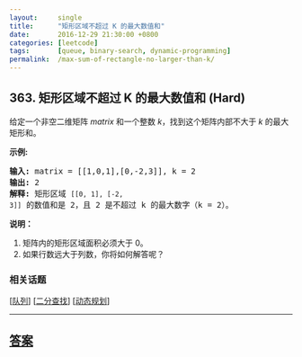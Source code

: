 ```yaml
---
layout:     single
title:      "矩形区域不超过 K 的最大数值和"
date:       2016-12-29 21:30:00 +0800
categories: [leetcode]
tags:       [queue, binary-search, dynamic-programming]
permalink:  /max-sum-of-rectangle-no-larger-than-k/
---
```


## 363. 矩形区域不超过 K 的最大数值和 (Hard)

<p>给定一个非空二维矩阵&nbsp;<em>matrix&nbsp;</em>和一个整数<em> k</em>，找到这个矩阵内部不大于 <em>k</em> 的最大矩形和。</p>

<p><strong>示例:</strong></p>

<pre><strong>输入: </strong>matrix = [[1,0,1],[0,-2,3]], k = 2
<strong>输出: </strong>2 
<strong>解释:</strong>&nbsp;矩形区域&nbsp;<code>[[0, 1], [-2, 3]]</code>&nbsp;的数值和是 2，且 2 是不超过 k 的最大数字（k = 2）。
</pre>

<p><strong>说明：</strong></p>

<ol>
	<li>矩阵内的矩形区域面积必须大于 0。</li>
	<li>如果行数远大于列数，你将如何解答呢？</li>
</ol>

### 相关话题
  [[队列](https://github.com/openset/leetcode/tree/master/tag/queue/README.md)]
  [[二分查找](https://github.com/openset/leetcode/tree/master/tag/binary-search/README.md)]
  [[动态规划](https://github.com/openset/leetcode/tree/master/tag/dynamic-programming/README.md)]

---

## [答案](https://github.com/openset/leetcode/tree/master/problems/max-sum-of-rectangle-no-larger-than-k)
